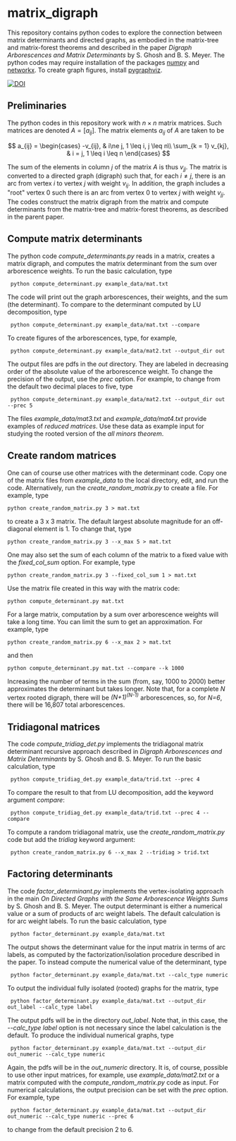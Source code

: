 # matrix_digraph

This repository contains python codes to explore the connection between matrix determinants and directed graphs, as embodied in the matrix-tree and matrix-forest theorems and described in the paper *Digraph Arborescences and Matrix Determinants* by S. Ghosh and B. S. Meyer.  The python codes may require installation of the packages [numpy](https://numpy.org) and [networkx](https://networkx.org).  To create graph figures, install [pygraphviz](https://pygraphviz.github.io).

[![DOI](https://zenodo.org/badge/DOI/10.5281/zenodo.10268262.svg)](https://doi.org/10.5281/zenodo.10268262)


## Preliminaries

The python codes in this repository work with $n \times n$ matrix matrices.  Such matrices are denoted $A = \left[a_{ij}\right]$.
The matrix elements $a_{ij}$ of $A$ are taken to be


$$
a_{ij} = 
\begin{cases}
-v_{ij}, & i\ne j, 1 \leq i, j \leq n\\
 \sum_{k = 1} v_{kj}, & i = j, 1 \leq i \leq n
\end{cases}
$$

The sum of the elements in column $j$ of the matrix $A$ is thus $v_{jj}$.  The matrix is converted to a directed graph (digraph) such that, for each $i \ne j$, there is an arc from vertex $i$ to vertex $j$ with weight $v_{ij}$.  In addition, the graph includes a "root" vertex $0$ such there is an arc from vertex $0$ to vertex $j$ with weight $v_{jj}$.  The codes construct the matrix digraph from the matrix and compute determinants from the matrix-tree and matrix-forest theorems, as described in the parent paper.

## Compute matrix determinants

The python code *compute_determinants.py* reads in a matrix, creates a matrix digraph, and computes the matrix determinant from the sum over arborescence weights.  To run the basic calculation, type

     python compute_determinant.py example_data/mat.txt

The code will print out the graph arborescences, their weights, and the sum (the determinant).  To compare to the determinant computed by LU decomposition, type

     python compute_determinant.py example_data/mat.txt --compare

To create figures of the arborescences, type, for example,

     python compute_determinant.py example_data/mat2.txt --output_dir out

The output files are pdfs in the *out* directory.  They are labeled in decreasing order of the absolute value of the arborescence weight.  To change the precision of the output, use the *prec* option.  For example, to change from the default two decimal places to five, type

     python compute_determinant.py example_data/mat2.txt --output_dir out --prec 5

The files *example_data/mat3.txt* and *example_data/mat4.txt* provide examples of *reduced matrices*.  Use these data as example input for studying the rooted version of the *all minors theorem*.

## Create random matrices

One can of course use other matrices with the determinant code.  Copy one of the matrix files from *example_data* to the local directory, edit, and run the code.  Alternatively, run the *create_random_matrix.py* to create a file.  For example, type

    python create_random_matrix.py 3 > mat.txt

to create a 3 x 3 matrix.  The default largest absolute magnitude for an off-diagonal element is 1.  To change that, type

    python create_random_matrix.py 3 --x_max 5 > mat.txt

One may also set the sum of each column of the matrix to a fixed value with the *fixed_col_sum* option.  For example, type

    python create_random_matrix.py 3 --fixed_col_sum 1 > mat.txt

Use the matrix file created in this way with the matrix code:

    python compute_determinant.py mat.txt

For a large matrix, computation by a sum over arborescence weights will take a long time.  You can limit the sum to get an approximation.  For example, type

    python create_random_matrix.py 6 --x_max 2 > mat.txt
    
and then

    python compute_determinant.py mat.txt --compare --k 1000

Increasing the number of terms in the sum (from, say, 1000 to 2000) better approximates the determinant but takes longer.  Note that, for a complete *N* vertex rooted digraph, there will be *(N+1)<sup>(N-1)</sup>* arborescences, so, for *N=6*, there will be 16,807 total arborescences.

## Tridiagonal matrices

The code *compute_tridiag_det.py* implements the tridiagonal matrix determinant recursive approach described in *Digraph Arborescences and Matrix Determinants* by S. Ghosh and B. S. Meyer.  To run the basic calculation, type

     python compute_tridiag_det.py example_data/trid.txt --prec 4

To compare the result to that from LU decomposition, add the keyword argument *compare*:

     python compute_tridiag_det.py example_data/trid.txt --prec 4 --compare

To compute a random tridiagonal matrix, use the *create_random_matrix.py* code but add the *tridiag* keyword argument:

     python create_random_matrix.py 6 --x_max 2 --tridiag > trid.txt

## Factoring determinants

The code *factor_determinant.py* implements the vertex-isolating approach in the main *On Directed Graphs with the Same Arborescence Weights Sums* by S. Ghosh and B. S. Meyer.  The output determinant is either a numerical value or a sum of products of arc weight labels.  The default calculation is for arc weight labels.  To run the basic calculation, type

     python factor_determinant.py example_data/mat.txt

The output shows the determinant value for the input matrix in terms of arc labels, as computed by the factorization/isolation procedure described in the paper.  To instead compute the numerical value of the determinant, type

     python factor_determinant.py example_data/mat.txt --calc_type numeric

To output the individual fully isolated (rooted) graphs for the matrix, type

     python factor_determinant.py example_data/mat.txt --output_dir out_label --calc_type label

The output pdfs will be in the directory *out_label*.  Note that, in this case, the *--calc_type label* option is not necessary since the label calculation is the default.  To produce the individual numerical graphs, type

     python factor_determinant.py example_data/mat.txt --output_dir out_numeric --calc_type numeric

Again, the pdfs will be in the *out_numeric* directory.  It is, of course, possible to use other input matrices, for example, use *example_data/mat2.txt* or a matrix computed with the *compute_random_matrix.py* code as input.  For numerical calculations, the output precision can be set with the *prec* option.  For example, type

     python factor_determinant.py example_data/mat.txt --output_dir out_numeric --calc_type numeric --prec 6

to change from the default precision 2 to 6.

